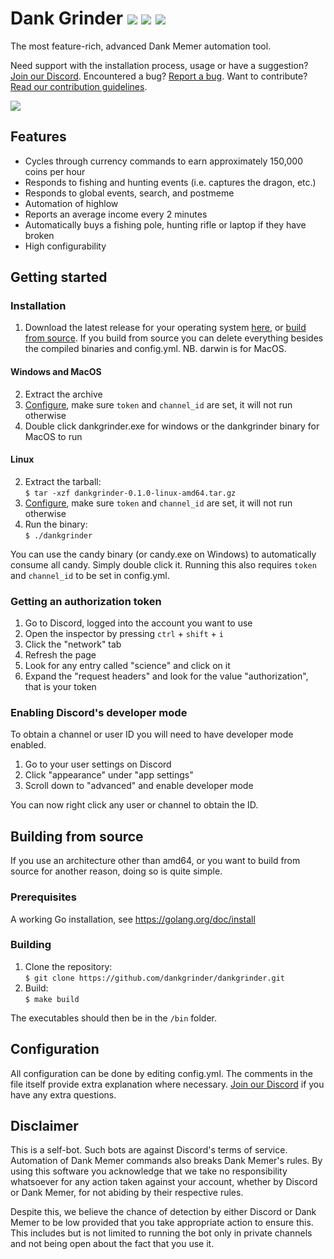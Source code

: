# Dank Grinder ![](https://img.shields.io/github/last-commit/dankgrinder/dankgrinder) ![](https://img.shields.io/github/workflow/status/dankgrinder/dankgrinder/Go) ![](https://img.shields.io/github/v/release/dankgrinder/dankgrinder)
The most feature-rich, advanced Dank Memer automation tool.

Need support with the installation process, usage or have a suggestion? [Join our Discord](https://discord.gg/Fjzpq8YPSn). Encountered a bug? [Report a bug](https://github.com/dankgrinder/dankgrinder/issues/new?assignees=&labels=bug&template=bug-report.md&title=). Want to contribute? [Read our contribution guidelines](https://github.com/dankgrinder/dankgrinder/blob/master/CONTRIBUTING.md).

![](https://i.imgur.com/6a7XETo.png)
## Features
* Cycles through currency commands to earn approximately 150,000 coins per hour
* Responds to fishing and hunting events (i.e. captures the dragon, etc.)
* Responds to global events, search, and postmeme
* Automation of highlow
* Reports an average income every 2 minutes
* Automatically buys a fishing pole, hunting rifle or laptop if they have broken
* High configurability

## Getting started

### Installation
1. Download the latest release for your operating system [here](https://github.com/dankgrinder/dankgrinder/releases/latest), or [build from source](#building-from-source). If you build from source you can delete everything besides the compiled binaries and config.yml. NB. darwin is for MacOS.

#### Windows and MacOS
2. Extract the archive
3. [Configure](#configuration), make sure `token` and `channel_id` are set, it will not run otherwise
4. Double click dankgrinder.exe for windows or the dankgrinder binary for MacOS to run

#### Linux
2. Extract the tarball:  
   `$ tar -xzf dankgrinder-0.1.0-linux-amd64.tar.gz`
3. [Configure](#configuration), make sure `token` and `channel_id` are set, it will not run otherwise
4. Run the binary:  
   `$ ./dankgrinder`
   
You can use the candy binary (or candy.exe on Windows) to automatically consume all candy. Simply double click it. Running this also requires `token` and `channel_id` to be set in config.yml.
   
### Getting an authorization token
1. Go to Discord, logged into the account you want to use
2. Open the inspector by pressing `ctrl` + `shift` + `i`
3. Click the "network" tab
4. Refresh the page
5. Look for any entry called "science" and click on it
6. Expand the "request headers" and look for the value "authorization", that is your token

### Enabling Discord's developer mode
To obtain a channel or user ID you will need to have developer mode enabled.
1. Go to your user settings on Discord
2. Click "appearance" under "app settings"
3. Scroll down to "advanced" and enable developer mode

You can now right click any user or channel to obtain the ID.

## Building from source
If you use an architecture other than amd64, or you want to build from source for another reason, doing so is quite simple.

### Prerequisites
A working Go installation, see https://golang.org/doc/install

### Building
1. Clone the repository:  
   `$ git clone https://github.com/dankgrinder/dankgrinder.git`
2. Build:  
   `$ make build`
   
The executables should then be in the `/bin` folder.

## Configuration
All configuration can be done by editing config.yml. The comments in the file itself provide extra explanation where necessary. [Join our Discord](https://discord.gg/Fjzpq8YPSn) if you have any extra questions.

## Disclaimer
This is a self-bot. Such bots are against Discord's terms of service. Automation of Dank Memer commands also breaks Dank Memer's rules. By using this software you acknowledge that we take no responsibility whatsoever for any action taken against your account, whether by Discord or Dank Memer, for not abiding by their respective rules.

Despite this, we believe the chance of detection by either Discord or Dank Memer to be low provided that you take appropriate action to ensure this. This includes but is not limited to running the bot only in private channels and not being open about the fact that you use it.
